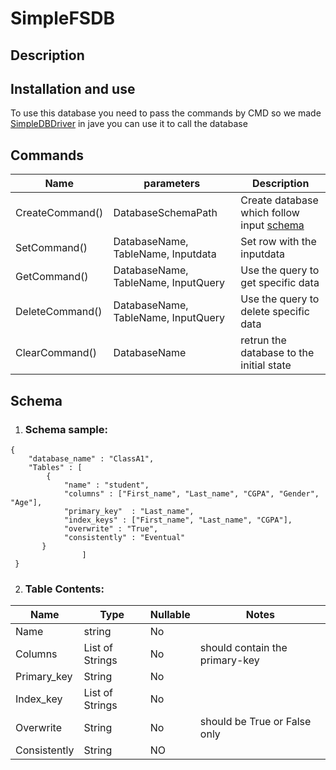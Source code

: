 # SimpleFSDB

## Description

## Installation and use
To use this database you need to pass the commands by CMD so we made [SimpleDBDriver](https://github.com/YahyaAzzam/SimpleDBDriver) in jave you can use it to call the database 

## Commands
| Name | parameters | Description |
|------|------------|-------------|
| CreateCommand() | DatabaseSchemaPath | Create database which follow input [schema](#schema-sample) |
| SetCommand() | DatabaseName, TableName, Inputdata | Set row with the inputdata |
| GetCommand() | DatabaseName, TableName, InputQuery | Use the query to get specific data |
| DeleteCommand() |  DatabaseName, TableName, InputQuery | Use the query to delete specific data |
| ClearCommand() |  DatabaseName | retrun the database to the initial state |

## Schema

1. ### Schema sample:
  ```
  {
      "database_name" : "ClassA1",
      "Tables" : [
          {
              "name" : "student",
              "columns" : ["First_name", "Last_name", "CGPA", "Gender", "Age"],
              "primary_key"  : "Last_name",
              "index_keys" : ["First_name", "Last_name", "CGPA"],
              "overwrite" : "True",
              "consistently" : "Eventual"
         }
                  ]
   }
  ```
  
2. ### Table Contents:

  | Name | Type | Nullable | Notes |
  | ---- | ---- | -------- | ----- |
  | Name | string | No | |
  | Columns | List of Strings | No | should contain the primary-key |
  | Primary_key | String | No | |
  | Index_key | List of Strings | No | |
  | Overwrite | String | No | should be True or False only |
  | Consistently | String | NO | |
  


